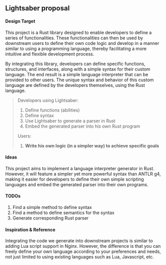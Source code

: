 ## Lightsaber proposal

#### Design Target

This project is a Rust library designed to enable developers to define a series of functionalities. These functionalities can then be used by downstream users to define their own code logic and develop in a manner similar to using a programming language, thereby facilitating a more intuitive and flexible development process.

By integrating this library, developers can define specific functions, structures, and interfaces, along with a simple syntax for their custom language. The end result is a simple language interpreter that can be provided to other users. The unique syntax and behavior of this custom language are defined by the developers themselves, using the Rust language.

> Developers using Lightsaber:
>
> 1. Define functions (abilities)
> 2. Define syntax
> 3. Use Lightsaber to generate a parser in Rust
> 4. Embed the generated parser into his own Rust program
>
> Users:
>
> 1. **Write his own logic (in a simpler way) to achieve specific goals**

#### Ideas

This project aims to implement a language interpreter generator in Rust. However, it will feature a simpler yet more powerful syntax than ANTLR g4, making it easier for developers to define their own simple scripting languages and embed the generated parser into their own programs.

#### TODOs

1. Find a simple method to define syntax
2. Find a method to define semantics for the syntax
3. Generate corresponding Rust parser

#### Inspiration & Reference

Integrating the code we generate into downstream projects is similar to adding Lua script support in Nginx. However, the difference is that you can freely define your own language according to your preferences and needs, not just limited to using existing languages such as Lua, Javascript, etc.
